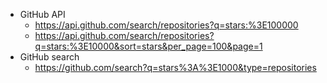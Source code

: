 

* GitHub API
  - https://api.github.com/search/repositories?q=stars:%3E100000
  - https://api.github.com/search/repositories?q=stars:%3E10000&sort=stars&per_page=100&page=1
* GitHub search
  - https://github.com/search?q=stars%3A%3E1000&type=repositories
